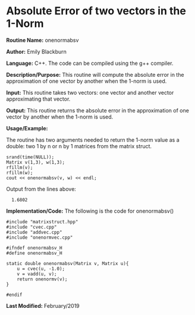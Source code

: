 # Absolute Error of two vectors in the 1-Norm

**Routine Name:**           onenormabsv

**Author:** Emily Blackburn

**Language:** C++. The code can be compiled using the g++ compiler.

**Description/Purpose:** This routine will compute the absolute error in the approximation of one vector by another when the 1-norm is used. 

**Input:** This routine takes two vectors: one vector and another vector approximating that vector.

**Output:** This routine returns the absolute error in the approximation of one vector by another when the 1-norm is used.

**Usage/Example:**

The routine has two arguments needed to return the 1-norm value as a double: two 1 by n or n by 1 matrices from the matrix struct.

    srand(time(NULL));
    Matrix v(1,3), w(1,3);
    rfillm(v);
    rfillm(w);
    cout << onenormabsv(v, w) << endl;

Output from the lines above:

      1.6802

**Implementation/Code:** The following is the code for onenormabsv()

    #include "matrixstruct.hpp"
    #include "cvec.cpp"
    #include "addvec.cpp"
    #include "onenormvec.cpp"

    #ifndef onenormabsv_H
    #define onenormabsv_H

    static double onenormabsv(Matrix v, Matrix u){
        u = cvec(u, -1.0);
        v = vadd(u, v);
        return onenormv(v);
    }

    #endif

**Last Modified:** February/2019
